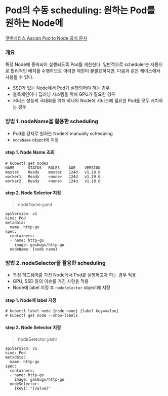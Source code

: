 # Pod의 수동 scheduling: 원하는 Pod를 원하는 Node에

[쿠버네티스 Assign Pod to Node 공식 문서 ](https://kubernetes.io/docs/concepts/scheduling-eviction/assign-pod-node/)

### 개요

특정 Node에 종속되어 실행되도록 Pod를 제한한다. 일반적으로 scheduler는 자동으로 합리적인 배치를 수행하므로 이러한 제한이 불필요하지만, 다음과 같은 케이스에서 사용될 수 있다.

* SSD가 있는 Node에서 Pod가 실행되어야 하는 경우
* 블록체인이나 딥러닝 시스템을 위해 GPU가 필요한 경우
* 서비스 성능의 극대화를 위해 하나의 Node에 서비스에 필요한 Pod를 모두 배치하는 경우

### 방법 1. nodeName을 활용한 scheduling

* Pod를 강제로 원하는 Node에 manually scheduling
* `nodeName` object에 지정

#### step 1. Node Name 조회
```
# kubectl get nodes
NAME      STATUS   ROLES    AGE    VERSION
master    Ready    master   124d   v1.19.0
worker1   Ready    <none>   124d   v1.19.0
worker2   Ready    <none>   124d   v1.19.0
```

#### step 2. Node Selector 지정

> nodeName.yaml
```
apiVersion: v1
kind: Pod
metadata:
  name: http-go
spec:
  containers:
  - name: http-go
    image: gasbugs/http-go
  nodeName: {node name}
```


### 방법 2. nodeSelector을 활용한 scheduling

* 특정 하드웨어를 가진 Node에서 Pod를 실행하고자 하는 경우 적용
* GPU, SSD 등의 이슈를 가진 사항을 적용
* Node에 label 지정 후 `nodeSelector` object에 지정

#### step 1. Node에 label 지정
```
# kubectl label node {node name} {label key=value}
# kubectl get node --show-labels
```

#### step 2. Node Selector 지정

> nodeSelector.yaml
```
apiVersion: v1
kind: Pod
metadata:
  name: http-go
spec:
  containers:
  - name: http-go
    image: gasbugs/http-go
  nodeSelector:
    {key}: "{value}"
```